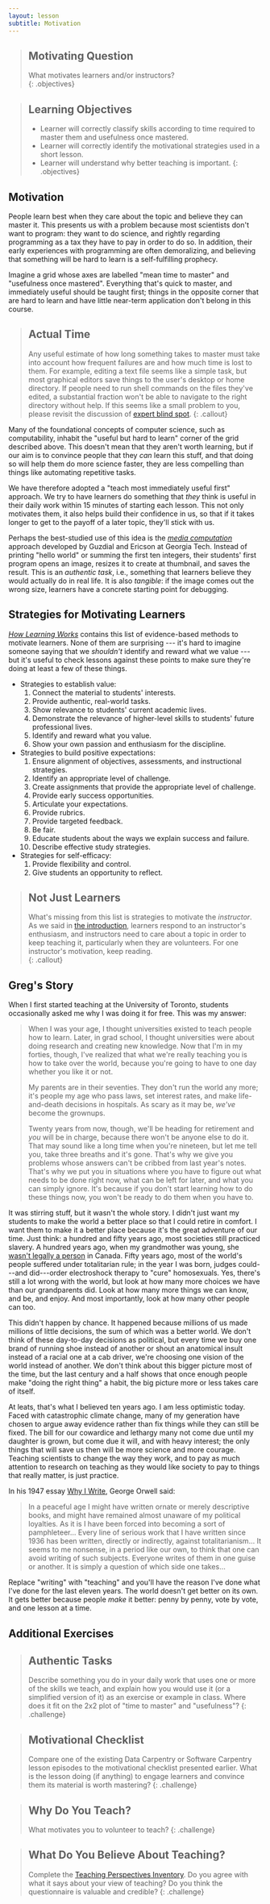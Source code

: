```yaml
---
layout: lesson
subtitle: Motivation
---
```

> ## Motivating Question
> What motivates learners and/or instructors?  
{: .objectives}

> ## Learning Objectives
>
> *   Learner will correctly classify skills according to time required to master them
>     and usefulness once mastered.
> *   Learner will correctly identify the motivational strategies used in a short lesson.
> *   Learner will understand why better teaching is important.
{: .objectives}

## Motivation

People learn best when they care about the topic and believe they can master it.
This presents us with a problem
because most scientists don't want to program:
they want to do science,
and rightly regarding programming as a tax they have to pay in order to do so.
In addition,
their early experiences with programming are often demoralizing,
and believing that something will be hard to learn is a self-fulfilling prophecy.

Imagine a grid whose axes are labelled "mean time to master" and "usefulness once mastered".
Everything that's quick to master, and immediately useful should be taught first;
things in the opposite corner
that are hard to learn and have little near-term application
don't belong in this course.

> ## Actual Time
>
> Any useful estimate of how long something takes to master must take into account
> how frequent failures are
> and how much time is lost to them.
> For example,
> editing a text file seems like a simple task,
> but most graphical editors save things to the user's desktop or home directory.
> If people need to run shell commands on the files they've edited,
> a substantial fraction won't be able to navigate to the right directory without help.
> If this seems like a small problem to you,
> please revisit the discussion of [expert blind spot](05-expertise.html).
{: .callout}

Many of the foundational concepts of computer science,
such as computability,
inhabit the "useful but hard to learn" corner of the grid described above.
This doesn't mean that they aren't worth learning,
but if our aim is to convince people that they *can* learn this stuff,
and that doing so will help them do more science faster,
they are less compelling than things like automating repetitive tasks.

We have therefore adopted a "teach most immediately useful first" approach.
We try to have learners do something that *they* think is useful in their daily work
within 15 minutes of starting each lesson.
This not only motivates them,
it also helps build their confidence in us,
so that if it takes longer to get to the payoff of a later topic,
they'll stick with us.

Perhaps the best-studied use of this idea is
the *[media computation](papers/guzdial-mediacomp-retrospective-2013.pdf)* approach
developed by Guzdial and Ericson at Georgia Tech.
Instead of printing "hello world" or summing the first ten integers,
their students' first program opens an image,
resizes it to create at thumbnail,
and saves the result.
This is an *authentic task*,
i.e.,
something that learners believe they would actually do in real life.
It is also *tangible*:
if the image comes out the wrong size,
learners have a concrete starting point for debugging.

## Strategies for Motivating Learners

*[How Learning Works](http://www.amazon.com/How-Learning-Works-Research-Based-Jossey-Bass/dp/0470484101/)*
contains this list of evidence-based methods to motivate learners.
None of them are surprising ---
it's hard to imagine someone saying that we *shouldn't* identify and reward what we value ---
but it's useful to check lessons against these points
to make sure they're doing at least a few of these things.

*   Strategies to establish value:
    1.  Connect the material to students' interests.
    2.  Provide authentic, real-world tasks.
    3.  Show relevance to students' current academic lives.
    4.  Demonstrate the relevance of higher-level skills to students' future professional lives.
    5.  Identify and reward what you value.
    6.  Show your own passion and enthusiasm for the discipline.
*   Strategies to build positive expectations:
    1.  Ensure alignment of objectives, assessments, and instructional strategies.
    2.  Identify an appropriate level of challenge.
    3.  Create assignments that provide the appropriate level of challenge.
    4.  Provide early success opportunities.
    5.  Articulate your expectations.
    6.  Provide rubrics.
    7.  Provide targeted feedback.
    8.  Be fair.
    9.  Educate students about the ways we explain success and failure.
    10. Describe effective study strategies.
*   Strategies for self-efficacy:
    1.  Provide flexibility and control.
    2.  Give students an opportunity to reflect.

> ## Not Just Learners
>
> What's missing from this list is strategies to motivate the *instructor*.
> As we said in [the introduction](02-terms.html),
> learners respond to an instructor's enthusiasm,
> and instructors need to care about a topic in order to keep teaching it,
> particularly when they are volunteers.  For one instructor's motivation, 
> keep reading.  
{: .callout}

## Greg's Story

When I first started teaching at the University of Toronto,
students occasionally asked me why I was doing it for free.
This was my answer:

> When I was your age,
> I thought universities existed to teach people how to learn.
> Later,
> in grad school,
> I thought universities were about doing research and creating new knowledge.
> Now that I'm in my forties,
> though,
> I've realized that what we're really teaching you is
> how to take over the world,
> because you're going to have to one day
> whether you like it or not.
>
> My parents are in their seventies.
> They don't run the world any more;
> it's people my age who pass laws, set interest rates,
> and make life-and-death decisions in hospitals.
> As scary as it may be,
> *we've* become the grownups.
>
> Twenty years from now,
> though,
> we'll be heading for retirement and *you* will be in charge,
> because there won't be anyone else to do it.
> That may sound like a long time when you're nineteen,
> but let me tell you,
> take three breaths and it's gone.
> That's why we give you problems
> whose answers can't be cribbed from last year's notes.
> That's why we put you in situations
> where you have to figure out what needs to be done right now,
> what can be left for later,
> and what you can simply ignore.
> It's because if you don't start learning how to do these things now,
> you won't be ready to do them when you have to.

It was stirring stuff,
but it wasn't the whole story.
I didn't just want my students to make the world a better place
so that I could retire in comfort.
I want them to make it a better place because
it's the great adventure of our time.
Just think:
a hundred and fifty years ago,
most societies still practiced slavery.
A hundred years ago,
when my grandmother was young,
she [wasn't legally a person](http://www.canuck.com/famous5/html/history.html) in Canada.
Fifty years ago,
most of the world's people suffered under totalitarian rule;
in the year I was born,
judges could---and did---order electroshock therapy to "cure" homosexuals.
Yes,
there's still a lot wrong with the world,
but look at how many more choices we have than our grandparents did.
Look at how many more things we can know,
and be,
and enjoy.
And most importantly,
look at how many other people can too.

This didn't happen by chance.
It happened because millions of us made millions of little decisions,
the sum of which was a better world.
We don't think of these day-to-day decisions as political,
but every time we buy one brand of running shoe instead of another
or shout an anatomical insult instead of a racial one at a cab driver,
we're choosing one vision of the world instead of another.
We don't think about this bigger picture most of the time,
but the last century and a half shows that
once enough people make "doing the right thing" a habit,
the big picture more or less takes care of itself.

At leats,
that's what I believed ten years ago.
I am less optimistic today.
Faced with catastrophic climate change,
many of my generation have chosen to argue away evidence
rather than fix things while they can still be fixed.
The bill for our cowardice and lethargy many not come due until my daughter is grown,
but come due it will,
and with heavy interest;
the only things that will save us then will be more science and more courage.
Teaching scientists to change the way they work,
and to pay as much attention to research on teaching
as they would like society to pay to things that really matter,
is just practice.

In his 1947 essay
[Why I Write](http://www.resort.com/~prime8/Orwell/whywrite.html),
George Orwell said:

> In a peaceful age I might have written ornate or merely descriptive books,
> and might have remained almost unaware of my political loyalties.
> As it is I have been forced into becoming a sort of pamphleteer...
> Every line of serious work that I have written since 1936 has been written,
> directly or indirectly,
> against totalitarianism...
> It seems to me nonsense,
> in a period like our own,
> to think that one can avoid writing of such subjects.
> Everyone writes of them in one guise or another.
> It is simply a question of which side one takes...

Replace "writing" with "teaching" and you'll have the reason
I've done what I've done for the last eleven years.
The world doesn't get better on its own.
It gets better because people *make* it better:
penny by penny,
vote by vote,
and one lesson at a time.

## Additional Exercises

> ## Authentic Tasks
>
> Describe something you do in your daily work that uses one or more of the skills we teach,
> and explain how you would use it (or a simplified version of it) as an exercise or example in class.
> Where does it fit on the 2x2 plot of "time to master" and "usefulness"?
{: .challenge}

> ## Motivational Checklist
>
> Compare one of the existing Data Carpentry or Software Carpentry lesson episodes
> to the motivational checklist presented earlier.
> What is the lesson doing (if anything) to engage learners
> and convince them its material is worth mastering?
{: .challenge}

> ## Why Do You Teach?
>
> What motivates you to volunteer to teach?
{: .challenge}

> ## What Do You Believe About Teaching?
>
> Complete the [Teaching Perspectives Inventory](http://www.teachingperspectives.com/tpi/).
> Do you agree with what it says about your view of teaching?
> Do you think the questionnaire is valuable and credible?
{: .challenge}

